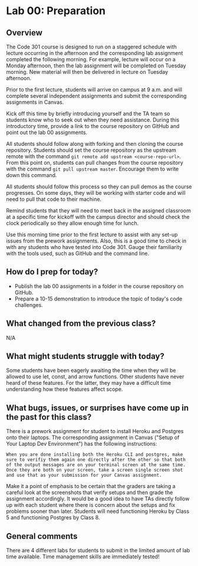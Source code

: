 # Lab 00: Preparation

## Overview

The Code 301 course is designed to run on a staggered schedule with lecture occurring in the afternoon and the corresponding lab assignment completed the following morning. For example, lecture will occur on a Monday afternoon, then the lab assignment will be completed on Tuesday morning. New material will then be delivered in lecture on Tuesday afternoon.

Prior to the first lecture, students will arrive on campus at 9 a.m. and will complete several independent assignments and submit the corresponding assignments in Canvas. 

Kick off this time by briefly introducing yourself and the TA team so students know who to seek out when they need assistance. During this introductory time, provide a link to the course repository on GitHub and point out the lab 00 assignments.

All students should follow along with forking and then cloning the course repository.  Students should set the course repository as the upstream remote with the command `git remote add upstream <course-repo-url>`. From this point on, students can pull changes from the course repository with the command `git pull upstream master`. Encourage them to write down this command.

All students should follow this process so they can pull demos as the course progresses. On some days, they will be working with starter code and will need to pull that code to their machine.

Remind students that they will need to meet back in the assigned classroom at a specific time for kickoff with the campus director and should check the clock periodically so they allow enough time for lunch.

Use this morning time prior to the first lecture to assist with any set-up issues from the prework assignments. Also, this is a good time to check in with any students who have tested into Code 301. Gauge their familiarity with the tools used, such as GitHub and the command line.

## How do I prep for today?

- Publish the lab 00 assignments in a folder in the course repository on GitHub.
- Prepare a 10-15 demonstration to introduce the topic of today's code challenges.

## What changed from the previous class?
N/A

## What might students struggle with today?

Some students have been eagerly awaiting the time when they will be allowed to use let, const, and arrow functions. Other students have never heard of these features. For the latter, they may have a difficult time understanding how these features affect scope.

## What bugs, issues, or surprises have come up in the past for this class?

There is a prework assignment for student to install Heroku and Postgres onto their laptops. The corresponding assignment in Canvas ("Setup of Your Laptop Dev Environment") has the following instructions:

```When you are done installing both the Heroku CLI and postgres, make sure to verifiy them again one directly after the other so that both of the output messages are on your terminal screen at the same time. Once they are both on your screen, take a screen single screen shot and use that as your submission for your Canvas assignment.```

Make it a point of emphasis to be certain that the graders are taking a careful look at the screenshots that verify setups and then grade the assignment accordingly. It would be a good idea to have TAs directly follow up with each student where there is concern about the setups and fix problems sooner than later. Students will need functioning Heroku by Class 5 and functioning Postgres by Class 8.

## General comments

There are 4 different labs for students to submit in the limited amount of lab time available. Time management skills are immediately tested! 

